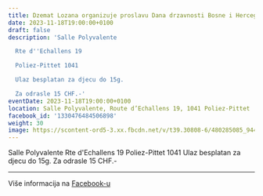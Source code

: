 ```yaml
---
title: Dzemat Lozana organizuje proslavu Dana drzavnosti Bosne i Hercegovine
date: 2023-11-18T19:00:00+0100
draft: false
description: 'Salle Polyvalente

  Rte d''Echallens 19

  Poliez-Pittet 1041

  Ulaz besplatan za djecu do 15g.

  Za odrasle 15 CHF.-'
eventDate: 2023-11-18T19:00:00+0100
location: Salle Polyvalente, Route d’Echallens 19, 1041 Poliez-Pittet
facebook_id: '1330476484506898'
weight: 30
image: https://scontent-ord5-3.xx.fbcdn.net/v/t39.30808-6/480285085_944333661160567_3277375841641556820_n.jpg?_nc_cat=107&ccb=1-7&_nc_sid=9e60e4&_nc_ohc=QCeAF51_k74Q7kNvwGdrnI3&_nc_oc=AdmTXBzJFrCZtg_Z-6H947nHDtcILttJcMygdN2gYl8vDKoFEXMrNMmLaKt2_ATbAuY&_nc_zt=23&_nc_ht=scontent-ord5-3.xx&edm=ABTKTjYEAAAA&_nc_gid=b2t5Fq0qIL3fZAbtMn2AHA&oh=00_AfUJdbswyhcBg9R_-Zk9Ht5aha4INyojaa8l81WS4-SjVQ&oe=68B5831F
---
```


Salle Polyvalente
Rte d'Echallens 19
Poliez-Pittet 1041
Ulaz besplatan za djecu do 15g.
Za odrasle 15 CHF.-

---

Više informacija na [Facebook-u](https://facebook.com/events/1330476484506898)